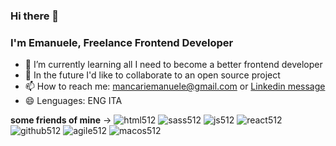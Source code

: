 ### Hi there 👋
### I'm Emanuele, Freelance Frontend Developer

- 🌱 I’m currently learning all I need to become a better frontend developer 
- 👯 In the future I'd like to collaborate to an open source project
- 📫 How to reach me: mancariemanuele@gmail.com or <a href="https://www.linkedin.com/in/emanuele-mancari-b4b10171/" target="_blank" >Linkedin message</a>
- 😄 Lenguages: ENG ITA
<!-- - ⚡ Fun fact: lot of -->

**some friends of mine** -> 
![html512](https://user-images.githubusercontent.com/77243049/132858661-c981d7f4-c3be-4540-8a17-ae3a44ba5d27.png)
![sass512](https://user-images.githubusercontent.com/77243049/132858718-30113c4d-11cb-4cb7-a1f9-3355d464a8d5.png)
![js512](https://user-images.githubusercontent.com/77243049/132858750-7009a8b0-6efb-4450-a813-1aee15638202.png)
![react512](https://user-images.githubusercontent.com/77243049/132858849-6b6854d9-2b20-47e9-a541-e040bdd6d782.png)
![github512](https://user-images.githubusercontent.com/77243049/132858883-e91498f8-e6d6-48dd-85b9-c42eb2de0a42.png)
![agile512](https://user-images.githubusercontent.com/77243049/132858607-27c0d9fd-56cc-4886-8ed7-e85e92b1a34e.png)
![macos512](https://user-images.githubusercontent.com/77243049/132858910-476bc76e-c3d8-4217-a60a-8c8e1d8706f7.png)
